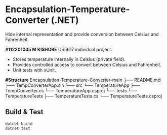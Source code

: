 # Encapsulation-Temperature-Converter (.NET)
Hide internal representation and provide conversion between Celsius and Fahrenheit.




**#112201035 M KISHORE**
CS5617 individual project.

- Stores temperature internally in Celsius (private field).
- Provides controlled access to convert between Celsius and Fahrenheit.
- Unit tests with xUnit.

**#Structure**
Encapsulation-Temperature-Converter-main
├── README.md
├── TempConverterApp.sln
└── src
    └── TemperatureApp
        ├── TempConverter.cs
        └── TemperatureApp.csproj
└── tests
    └── TemperatureTests
        ├── TemperatureTests.cs
        └── TemperatureTests.csproj



## Build & Test
```bash
dotnet build
dotnet test
```
